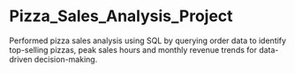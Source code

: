 # Pizza_Sales_Analysis_Project
Performed pizza sales analysis using SQL by querying order data to identify top-selling pizzas, peak sales hours and monthly revenue trends for data-driven decision-making.
